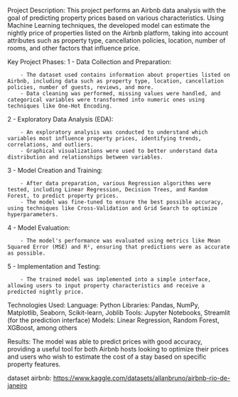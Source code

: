 Project Description: This project performs an Airbnb data analysis with the goal of predicting property prices based on various characteristics. Using Machine Learning techniques, the developed model can estimate the nightly price of properties listed on the Airbnb platform, taking into account attributes such as property type, cancellation policies, location, number of rooms, and other factors that influence price.

Key Project Phases:
  1 - Data Collection and Preparation:

        - The dataset used contains information about properties listed on Airbnb, including data such as property type, location, cancellation policies, number of guests, reviews, and more.
        - Data cleaning was performed, missing values were handled, and categorical variables were transformed into numeric ones using techniques like One-Hot Encoding.

  2 - Exploratory Data Analysis (EDA):

        - An exploratory analysis was conducted to understand which variables most influence property prices, identifying trends, correlations, and outliers.
        - Graphical visualizations were used to better understand data distribution and relationships between variables.

  3 - Model Creation and Training:

        - After data preparation, various Regression algorithms were tested, including Linear Regression, Decision Trees, and Random Forest, to predict property prices.
        - The model was fine-tuned to ensure the best possible accuracy, using techniques like Cross-Validation and Grid Search to optimize hyperparameters.

  4 - Model Evaluation:

        - The model's performance was evaluated using metrics like Mean Squared Error (MSE) and R², ensuring that predictions were as accurate as possible.

  5 - Implementation and Testing:

        - The trained model was implemented into a simple interface, allowing users to input property characteristics and receive a predicted nightly price.

Technologies Used:
  Language: Python
  Libraries: Pandas, NumPy, Matplotlib, Seaborn, Scikit-learn, Joblib
  Tools: Jupyter Notebooks, Streamlit (for the prediction interface)
  Models: Linear Regression, Random Forest, XGBoost, among others

Results: The model was able to predict prices with good accuracy, providing a useful tool for both Airbnb hosts looking to optimize their prices and users who wish to estimate the cost of a stay based on specific property features.

dataset airbnb: https://www.kaggle.com/datasets/allanbruno/airbnb-rio-de-janeiro

